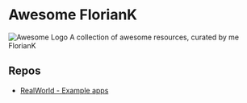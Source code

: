 # Awesome FlorianK
![Awesome Logo](media/logo.svg)
A collection of awesome resources, curated by me FlorianK


## Repos
- [RealWorld - Example apps](https://github.com/gothinkster/realworld)

